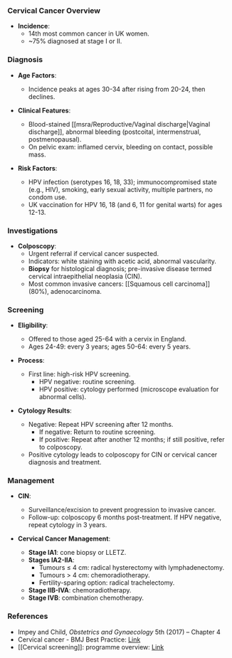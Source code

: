 ### Cervical Cancer Overview

- **Incidence**: 
  - 14th most common cancer in UK women.
  - ~75% diagnosed at stage I or II.

### Diagnosis

- **Age Factors**: 
  - Incidence peaks at ages 30-34 after rising from 20-24, then declines.
  
- **Clinical Features**: 
  - Blood-stained [[msra/Reproductive/Vaginal discharge|Vaginal discharge]], abnormal bleeding (postcoital, intermenstrual, postmenopausal).
  - On pelvic exam: inflamed cervix, bleeding on contact, possible mass.

- **Risk Factors**: 
  - HPV infection (serotypes 16, 18, 33); immunocompromised state (e.g., HIV), smoking, early sexual activity, multiple partners, no condom use.
  - UK vaccination for HPV 16, 18 (and 6, 11 for genital warts) for ages 12-13.

### Investigations

- **Colposcopy**:
  - Urgent referral if cervical cancer suspected.
  - Indicators: white staining with acetic acid, abnormal vascularity.
  - **Biopsy** for histological diagnosis; pre-invasive disease termed cervical intraepithelial neoplasia (CIN).
  - Most common invasive cancers: [[Squamous cell carcinoma]] (80%), adenocarcinoma.

### Screening

- **Eligibility**: 
  - Offered to those aged 25-64 with a cervix in England.
  - Ages 24-49: every 3 years; ages 50-64: every 5 years.

- **Process**: 
  - First line: high-risk HPV screening.
    - HPV negative: routine screening.
    - HPV positive: cytology performed (microscope evaluation for abnormal cells).
    
- **Cytology Results**:
  - Negative: Repeat HPV screening after 12 months.
    - If negative: Return to routine screening.
    - If positive: Repeat after another 12 months; if still positive, refer to colposcopy.
  - Positive cytology leads to colposcopy for CIN or cervical cancer diagnosis and treatment.

### Management

- **CIN**: 
  - Surveillance/excision to prevent progression to invasive cancer.
  - Follow-up: colposcopy 6 months post-treatment. If HPV negative, repeat cytology in 3 years.

- **Cervical Cancer Management**: 
  - **Stage IA1**: cone biopsy or LLETZ.
  - **Stages IA2-IIA**: 
    - Tumours ≤ 4 cm: radical hysterectomy with lymphadenectomy.
    - Tumours > 4 cm: chemoradiotherapy.
    - Fertility-sparing option: radical trachelectomy.
  - **Stage IIB-IVA**: chemoradiotherapy.
  - **Stage IVB**: combination chemotherapy.

### References

- Impey and Child, _Obstetrics and Gynaecology_ 5th (2017) – Chapter 4
- Cervical cancer - BMJ Best Practice: [Link](https://bestpractice.bmj.com/topics/en-gb/259)
- [[Cervical screening]]: programme overview: [Link](https://www.gov.uk/guidance/cervical-screening-programme-overview)